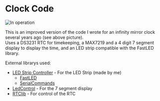 # Clock Code
![In operation](.github/preview.gif "In operation")

This is an improved version of the code I wrote for an infinity mirror clock several years ago (see above picture).\
Uses a DS3231 RTC for timekeeping, a MAX7219 and a 4 digit 7 segment display to display the time, and an LED strip compatible with the FastLED library.

External librarys used:
- [LED Strip Controller](https://github.com/randomman552/Led-Strip-Controller) - For the LED Strip (made by me)
    - [FastLED](https://www.arduino.cc/reference/en/libraries/fastled/)
    - [SerialCommands](https://www.arduino.cc/reference/en/libraries/serialcommands/)
- [LedControl](https://www.arduino.cc/reference/en/libraries/ledcontrol/) - For the 7 segment display
- [RTClib](https://www.arduino.cc/reference/en/libraries/rtclib/) - For control of the RTC
